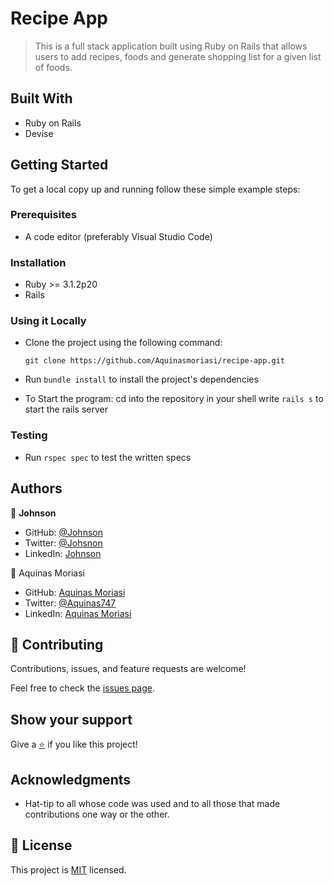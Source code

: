 # Recipe App

> This is a full stack application built using Ruby on Rails that allows users to add recipes, foods and generate shopping list for a given list of foods.

## Built With
 
- Ruby on Rails
- Devise

## Getting Started

To get a local copy up and running follow these simple example steps:

### Prerequisites

- A code editor (preferably Visual Studio Code)
<!-- ### Video description -->

### Installation

- Ruby >= 3.1.2p20
- Rails

### Using it Locally

- Clone the project using the following command: 
  ```
  git clone https://github.com/Aquinasmoriasi/recipe-app.git
  ```
- Run `bundle install` to install the project's dependencies

- To Start the program:
  cd into the repository in your shell
  write `rails s` to start the rails server

### Testing
- Run `rspec spec` to test the written specs

## Authors

👤 **Johnson**

- GitHub: [@Johnson](https://github.com/ifzyy)
- Twitter: [@Johsnon](https://twitter.com/JohnsnEmmanuel)
- LinkedIn: [Johnson](https://linkedin.com/in/johnson-emmanuel)

👤 Aquinas Moriasi

- GitHub: [Aquinas Moriasi](https://github.com/Aquinasmoriasi)
- Twitter: [@Aquinas747](https://twitter.com/Aquinas747)
- LinkedIn: [Aquinas Moriasi](https://twitter.com/aquinas-moriasi)

## 🤝 Contributing

Contributions, issues, and feature requests are welcome!

Feel free to check the [issues page](https://github.com/Aquinasmoriasi/recipe-app/issues).

## Show your support

Give a [⭐️](https://github.com/Aquinasmoriasi/recipe-app/stargazers) if you like this project!

## Acknowledgments
- Hat-tip to all whose code was used and to all those that made contributions one way or the other.

## 📝 License

This project is [MIT](LICENSE) licensed.